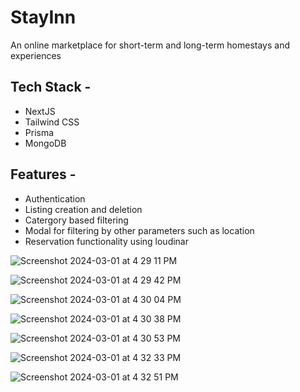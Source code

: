 # StayInn
An online marketplace for short-term and long-term homestays and experiences

## Tech Stack -
- NextJS
- Tailwind CSS
- Prisma 
- MongoDB

## Features - 
- Authentication
- Listing creation and deletion
- Catergory based filtering
- Modal for filtering by other parameters such as location
- Reservation functionality using loudinar
  
![Screenshot 2024-03-01 at 4 29 11 PM](https://github.com/Ananyamadhu08/stay-inn/assets/78725970/4c92246e-a1f0-4be3-a57f-c6cdb1074ae5)

![Screenshot 2024-03-01 at 4 29 42 PM](https://github.com/Ananyamadhu08/stay-inn/assets/78725970/5716ccd6-93b0-43f7-b460-6eae17a473aa)

![Screenshot 2024-03-01 at 4 30 04 PM](https://github.com/Ananyamadhu08/stay-inn/assets/78725970/274c0e33-c4b9-4215-b76f-10a66ee4208d)

![Screenshot 2024-03-01 at 4 30 38 PM](https://github.com/Ananyamadhu08/stay-inn/assets/78725970/8f0b233a-1f9e-45f0-b984-69dd94e69189)

![Screenshot 2024-03-01 at 4 30 53 PM](https://github.com/Ananyamadhu08/stay-inn/assets/78725970/3c4b0bc2-2c2a-4a8f-955d-1a44dc19d99a)

![Screenshot 2024-03-01 at 4 32 33 PM](https://github.com/Ananyamadhu08/stay-inn/assets/78725970/73fdbe4a-cd3b-4d5a-a731-a74584eca9f6)

![Screenshot 2024-03-01 at 4 32 51 PM](https://github.com/Ananyamadhu08/stay-inn/assets/78725970/f0927d7e-93e7-452d-9a7d-f765d0be9378)
